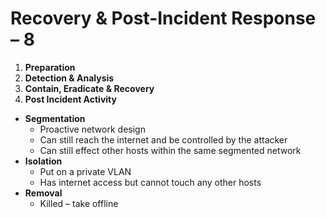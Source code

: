 # Recovery & Post-Incident Response – 8

1.	**Preparation**
2.	**Detection & Analysis**
3.	**Contain, Eradicate & Recovery**
4.	**Post Incident Activity**

 -	**Segmentation** 
    -	Proactive network design 
    -	Can still reach the internet and be controlled by the attacker
    -	Can still effect other hosts within the same segmented network
 -	**Isolation**
    -	Put on a private VLAN
    -	Has internet access but cannot touch any other hosts
 -	**Removal**
    -	Killed – take offline 
